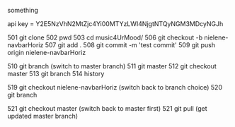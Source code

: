 something


api key = Y2E5NzVhN2MtZjc4Yi00MTYzLWI4NjgtNTQyNGM3MDcyNGJh

 501  git clone <url>
 502  pwd
 503  cd music4UrMood/
 506  git checkout -b nielene-navbarHoriz
 507  git add .
 508  git commit -m 'test commit'
 509  git push origin nielene-navbarHoriz

 510  git branch              (switch to master branch)
 511  git master
 512  git checkout master
 513  git branch
 514  history

 519 git checkout nielene-navbarHoriz     (switch back to branch choice)
 520 git branch


 521 git checkout master            (switch back to master first)
 521 git pull                       (get updated master branch)
